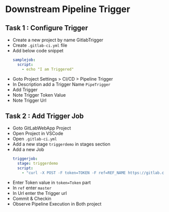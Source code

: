 # Downstream Pipeline Trigger

## Task 1 : Configure Trigger


- Create a new project by name GitlabTrigger
- Create `.gitlab-ci.yml` file
- Add below code snippet
  ```yaml
  samplejob:
    script:
      - echo "I am Triggered"
  ```
- Goto Project Settings > CI/CD > Pipeline Trigger
- In Description add a Trigger Name `PipeTrigger`
- Add Trigger
- Note Trigger Token Value
- Note Trigger Url 

## Task 2 : Add Trigger Job 

- Goto GitLabWebApp Project 
- Open Project in VSCode
- Open `.gitlab-ci.yml`
- Add a new stage `triggerdemo` in stages section
- Add a new Job
  ```yaml
  triggerjob:
    stage: triggerdemo
    script:
      - "curl -X POST -F token=TOKEN -F ref=REF_NAME https://gitlab.com/api/v4/projects/18843993/trigger/pipeline"
  ```
- Enter Token value in `token=Token` part
- In `ref` enter `master`
- In Url enter the Trigger url
- Commit & Checkin
- Observe Pipeline Execution in Both project

